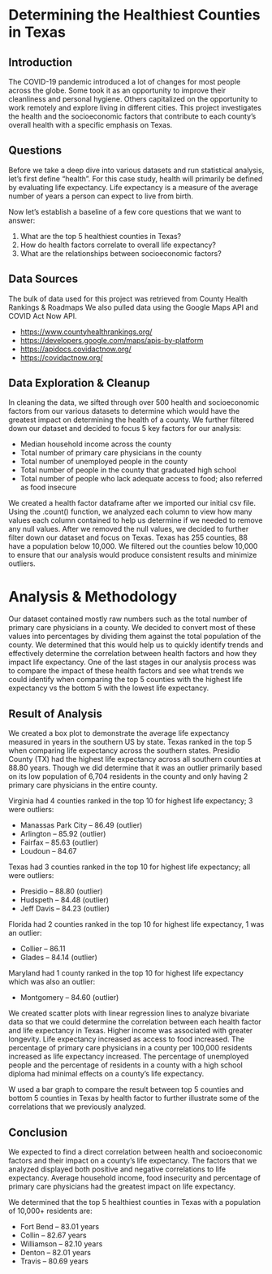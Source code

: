 # Determining the Healthiest Counties in Texas


## Introduction
The COVID-19 pandemic introduced a lot of changes for most people across the globe. Some took it as an opportunity to improve their cleanliness and personal hygiene. Others capitalized on the opportunity to work remotely and explore living in different cities. This project investigates the health and the socioeconomic factors that contribute to each county’s overall health with a specific emphasis on Texas. 


## Questions
Before we take a deep dive into various datasets and run statistical analysis, let’s first define “health”. For this case study, health will primarily be defined by evaluating life expectancy. Life expectancy is a measure of the average number of years a person can expect to live from birth. 

Now let’s establish a baseline of a few core questions that we want to answer: 
1.	What are the top 5 healthiest counties in Texas?
2.	How do health factors correlate to overall life expectancy?
3.	What are the relationships between socioeconomic factors? 


## Data Sources
The bulk of data used for this project was retrieved from County Health Rankings & Roadmaps We also pulled data using the Google Maps API and COVID Act Now API. 

- https://www.countyhealthrankings.org/
- https://developers.google.com/maps/apis-by-platform
- https://apidocs.covidactnow.org/
- https://covidactnow.org/


## Data Exploration & Cleanup
In cleaning the data, we sifted through over 500 health and socioeconomic factors from our various datasets to determine which would have the greatest impact on determining the health of a county. We further filtered down our dataset and decided to focus 5 key factors for our analysis:

- Median household income across the county
-	Total number of primary care physicians in the county
-	Total number of unemployed people in the county
-	Total number of people in the county that graduated high school 
-	Total number of people who lack adequate access to food; also referred as food insecure

We created a health factor dataframe after we imported our initial csv file. Using the .count() function, we analyzed each column to view how many values each column contained to help us determine if we needed to remove any null values. After we removed the null values, we decided to further filter down our dataset and focus on Texas. Texas has 255 counties, 88 have a population below 10,000. We filtered out the counties below 10,000 to ensure that our analysis would produce consistent results and minimize outliers. 


# Analysis & Methodology
Our dataset contained mostly raw numbers such as the total number of primary care physicians in a county. We decided to convert most of these values into percentages by dividing them against the total population of the county. We determined that this would help us to quickly identify trends and effectively determine the correlation between health factors and how they impact life expectancy. One of the last stages in our analysis process was to compare the impact of these health factors and see what trends we could identify when comparing the top 5 counties with the highest life expectancy vs the bottom 5 with the lowest life expectancy. 


## Result of Analysis 
We created a box plot to demonstrate the average life expectancy measured in years in the southern US by state. Texas ranked in the top 5 when comparing life expectancy across the southern states. Presidio County (TX) had the highest life expectancy across all southern counties at 88.80 years. Though we did determine that it was an outlier primarily based on its low population of 6,704 residents in the county and only having 2 primary care physicians in the entire county. 

Virginia had 4 counties ranked in the top 10 for highest life expectancy; 3 were outliers:
-	Manassas Park City – 86.49 (outlier)
-	Arlington – 85.92 (outlier)
-	Fairfax – 85.63 (outlier)
-	Loudoun – 84.67

Texas had 3 counties ranked in the top 10 for highest life expectancy; all were outliers:
-	Presidio – 88.80 (outlier)
-	Hudspeth – 84.48 (outlier)
-	Jeff Davis – 84.23 (outlier)

Florida had 2 counties ranked in the top 10 for highest life expectancy, 1 was an outlier:
-	Collier – 86.11
-	Glades – 84.14 (outlier)

Maryland had 1 county ranked in the top 10 for highest life expectancy which was also an outlier:
-	Montgomery – 84.60 (outlier)


We created scatter plots with linear regression lines to analyze bivariate data so that we could determine the correlation between each health factor and life expectancy in Texas. Higher income was associated with greater longevity. Life expectancy increased as access to food increased. The percentage of primary care physicians in a county per 100,000 residents increased as life expectancy increased. The percentage of unemployed people and the percentage of residents in a county with a high school diploma had minimal effects on a county’s life expectancy. 

W used a bar graph to compare the result between top 5 counties and bottom 5 counties in Texas by health factor to further illustrate some of the correlations that we previously analyzed.


## Conclusion
We expected to find a direct correlation between health and socioeconomic factors and their impact on a county’s life expectancy. The factors that we analyzed displayed both positive and negative correlations to life expectancy. Average household income, food insecurity and percentage of primary care physicians had the greatest impact on life expectancy. 

We determined that the top 5 healthiest counties in Texas with a population of 10,000+ residents are:
-	Fort Bend – 83.01 years
-	Collin – 82.67 years
-	Williamson – 82.10 years
-	Denton – 82.01 years
-	Travis – 80.69 years
